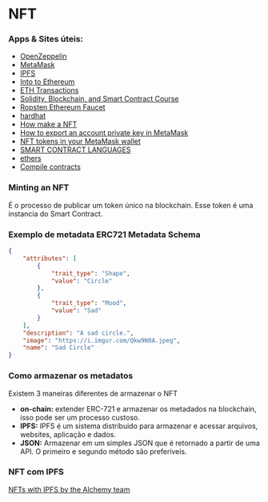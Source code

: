 # NFT

### Apps & Sites úteis:
- [OpenZeppelin](https://openzeppelin.com/)
- [MetaMask](https://metamask.io/)
- [IPFS](https://docs.ipfs.io/concepts/what-is-ipfs/)
- [Into to Ethereum](https://ethereum.org/en/developers/docs/intro-to-ethereum/)
- [ETH Transactions](https://ethereum.org/en/developers/docs/transactions/)
- [Solidity, Blockchain, and Smart Contract Course](https://www.youtube.com/watch?v=M576WGiDBdQ)
- [Ropsten Ethereum Faucet](https://faucet.ropsten.be/)
- [hardhat](https://hardhat.org/getting-started/)
- [How make a NFT](https://www.freecodecamp.org/news/how-to-make-an-nft/)
- [How to export an account private key in MetaMask](https://metamask.zendesk.com/hc/en-us/articles/360015289632-How-to-Export-an-Account-Private-Key)
- [NFT tokens in your MetaMask wallet](https://metamask.zendesk.com/hc/en-us/articles/360058238591-NFT-tokens-in-your-MetaMask-wallet)
- [SMART CONTRACT LANGUAGES](https://ethereum.org/en/developers/docs/smart-contracts/languages/)
- [ethers](https://docs.ethers.io/v5/)
- [Compile contracts](https://hardhat.org/guides/compile-contracts.html)

### Minting an NFT

É o processo de publicar um token único na blockchain. Esse token é uma instancia do Smart Contract.

### Exemplo de metadata ERC721 Metadata Schema

```json
{
	"attributes": [
		{
			"trait_type": "Shape",
			"value": "Circle"
		},
		{
			"trait_type": "Mood",
			"value": "Sad"
		}
	],
	"description": "A sad circle.",
	"image": "https://i.imgur.com/Qkw9N0A.jpeg",
	"name": "Sad Circle"
}
```

### Como armazenar os metadatos
Existem 3 maneiras diferentes de armazenar o NFT

- **on-chain:** extender ERC-721 e armazenar os metadados na blockchain, isso pode ser um processo custoso.
- **IPFS:** IPFS é um sistema distribuido para armazenar e acessar arquivos, websites, aplicação e dados.
- **JSON:** Armazenar em um simples JSON que é retornado a partir de uma API.
O primeiro e segundo método são preferiveis.

### NFT com IPFS
[NFTs with IPFS by the Alchemy team](https://docs.alchemy.com/alchemy/tutorials/how-to-create-an-nft/how-to-mint-a-nft#step-4-configure-the-metadata-for-your-nft-using-ipfs)



